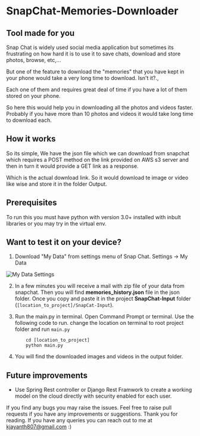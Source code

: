 # SnapChat-Memories-Downloader
## Tool made for you
Snap Chat is widely used social media application but sometimes its frustrating on how hard it is to use it to save chats, download and store photos, browse, etc,...

But one of the feature to download the "memories" that you have kept in your phone would take a very long time to download. Isn't it?., 

Each one of them and requires great deal of time if you have a lot of them stored on your phone.

So here this would help you in downloading all the photos and videos faster. Probably if you have more than 10 photos and videos it would take long time to download each.

## How it works

So its simple, We have the json file which we can download from snapchat which requires a POST method on the link provided on AWS s3 server and then in turn it would provide a GET link as a response. 

Which is the actual download link. So it would download te image or video like wise and store it in the folder Output.

## Prerequisites
To run this you must have python with version 3.0+ installed with inbult libraries or you may try in the virtual env.

## Want to test it on your device?

1) Download "My Data" from settings menu of Snap Chat. Settings -> My Data

![My Data Settings](https://vpnoverview.com/wp-content/uploads/snapchat-app-settings-settings-my-data.jpg "My Data Tab")

2) In a few minutes you will receive a mail with zip file of your data from snapchat. Then you will find **memories_history.json** file in the json folder. Once you copy and paste it in the project **SnapChat-Input** folder (`[location_to_project]/SnapCat-Input`). 

3) Run the main.py in terminal. 
	Open Command Prompt or terminal. 
	Use the following code to run.
	change the location on terminal to root project folder and run `main.py`
	```
		cd [location_to_project]
		python main.py
	```

4) You will find the downloaded images and videos in the output folder.

## Future improvements 
* Use Spring Rest controller or Django Rest Framwork to create a working model on the cloud directly with security enabled for each user. 


If you find any bugs you may raise the issues. 
Feel free to raise pull requests if you have any improvements or suggestions. 
Thank you for reading. If you have any queries you can reach out to me at kjayanth807@gmail.com :)
